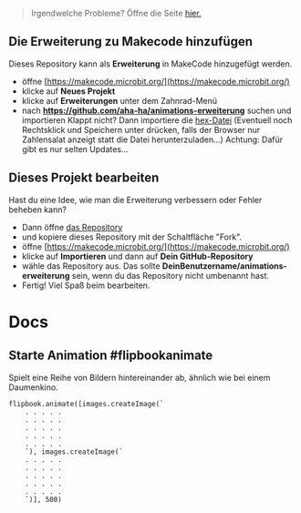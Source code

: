 
> Irgendwelche Probleme? Öffne die Seite [hier.](https://aha-ha.github.io/animations-erweiterung/)
## Die Erweiterung zu Makecode hinzufügen

Dieses Repository kann als **Erweiterung** in MakeCode hinzugefügt werden.

* öffne [https://makecode.microbit.org/](https://makecode.microbit.org/)
* klicke auf **Neues Projekt**
* klicke auf **Erweiterungen** unter dem Zahnrad-Menü
* nach **https://github.com/aha-ha/animations-erweiterung** suchen und importieren
Klappt nicht? Dann importiere die [hex-Datei](https://raw.githubusercontent.com/aha-ha/Files/main/flipbook-ext.hex) (Eventuell noch Rechtsklick und Speichern unter drücken, falls der Browser nur Zahlensalat anzeigt statt die Datei herunterzuladen...)
Achtung: Dafür gibt es nur selten Updates...

## Dieses Projekt bearbeiten
Hast du eine Idee, wie man die Erweiterung verbessern oder Fehler beheben kann?
* Dann öffne [das Repository](https://github.com/aha-ha/animations-erweiterung)
* und kopiere dieses Repository mit der Schaltfläche "Fork".
* öffne [https://makecode.microbit.org/](https://makecode.microbit.org/)
* klicke auf **Importieren** und dann auf **Dein GitHub-Repository**
* wähle das Repository aus. Das sollte **DeinBenutzername/animations-erweiterung** sein, wenn du das Repository nicht umbenannt hast.
* Fertig! Viel Spaß beim bearbeiten.

# Docs
## Starte Animation #flipbookanimate
Spielt eine Reihe von Bildern hintereinander ab, ähnlich wie bei einem Daumenkino.
```blocks
flipbook.animate([images.createImage(`
    . . . . .
    . . . . .
    . . . . .
    . . . . .
    . . . . .
    `), images.createImage(`
    . . . . .
    . . . . .
    . . . . .
    . . . . .
    . . . . .
    `)], 500)
```
